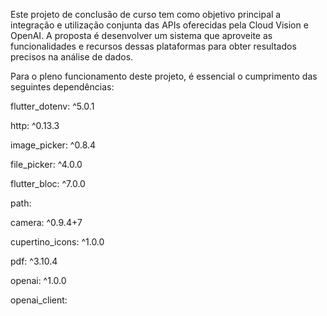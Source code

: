 Este projeto de conclusão de curso tem como objetivo principal a integração e utilização conjunta das APIs oferecidas pela Cloud Vision e OpenAI. A proposta é desenvolver um sistema que aproveite as funcionalidades e recursos dessas plataformas para obter resultados precisos na análise de dados.



Para o pleno funcionamento deste projeto, é essencial o cumprimento das seguintes dependências:

  
  flutter_dotenv: ^5.0.1
  
  http: ^0.13.3
  
  image_picker: ^0.8.4
  
  file_picker: ^4.0.0
  
  flutter_bloc: ^7.0.0
    
  path:
  
  camera: ^0.9.4+7
  
  cupertino_icons: ^1.0.0
  
  pdf: ^3.10.4
  
  openai: ^1.0.0
  
  openai_client:


  
